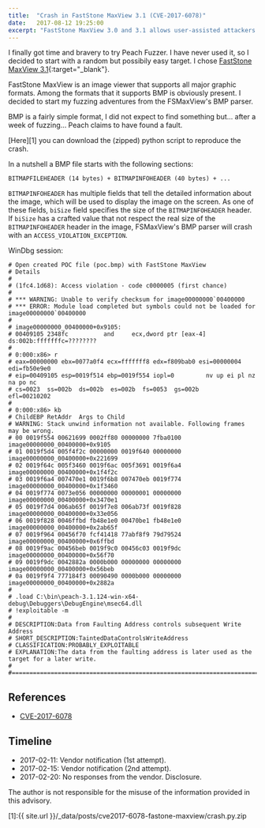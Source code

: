 ```yaml
---
title:  "Crash in FastStone MaxView 3.1 (CVE-2017-6078)"
date:   2017-08-12 19:25:00
excerpt: "FastStone MaxView 3.0 and 3.1 allows user-assisted attackers to cause a denial of service (application crash) via a malformed BMP image with a crafted biSize field in the BITMAPINFOHEADER section."
---
```


I finally got time and bravery to try Peach Fuzzer. I have never used it, so I decided to start with a random but possibily easy target. I chose [FastStone MaxView 3.1](http://www.faststone.org/FSMaxViewDownload.htm){:target="_blank"}.

FastStone MaxView is an image viewer that supports all major graphic formats. Among the formats that it supports BMP is obviously present. I decided to start my fuzzing adventures from the FSMaxView's BMP parser.

BMP is a fairly simple format, I did not expect to find something but... after a week of fuzzing... Peach claims to have found a fault.

[Here][1] you can download the (zipped) python script to reproduce the crash.

In a nutshell a BMP file starts with the following sections:

```
BITMAPFILEHEADER (14 bytes) + BITMAPINFOHEADER (40 bytes) + ...
```

`BITMAPINFOHEADER` has multiple fields that tell the detailed information about the image, which will be used to display the image on the screen. As one of these fields, `biSize` field specifies the size of the `BITMAPINFOHEADER` header. If `biSize` has a crafted value that not respect the real size of the `BITMAPINFOHEADER` header in the image, FSMaxView's BMP parser will crash with an `ACCESS_VIOLATION_EXCEPTION`.

WinDbg session:

```
# Open created POC file (poc.bmp) with FastStone MaxView
# Details
# 
# (1fc4.1d68): Access violation - code c0000005 (first chance)
#
# *** WARNING: Unable to verify checksum for image00000000`00400000
# *** ERROR: Module load completed but symbols could not be loaded for image00000000`00400000
#
# image00000000_00400000+0x9105:
# 00409105 2348fc          and     ecx,dword ptr [eax-4] ds:002b:fffffffc=????????
#
# 0:000:x86> r
# eax=00000000 ebx=0077a0f4 ecx=fffffff8 edx=f809bab0 esi=00000004 edi=fb50e9e0
# eip=00409105 esp=0019f514 ebp=0019f554 iopl=0         nv up ei pl nz na po nc
# cs=0023  ss=002b  ds=002b  es=002b  fs=0053  gs=002b             efl=00210202
#
# 0:000:x86> kb
# ChildEBP RetAddr  Args to Child              
# WARNING: Stack unwind information not available. Following frames may be wrong.
# 00 0019f554 00621699 0002ff80 00000000 7fba0100 image00000000_00400000+0x9105
# 01 0019f5d4 005f4f2c 00000000 0019f640 00000000 image00000000_00400000+0x221699
# 02 0019f64c 005f3460 0019f6ac 005f3691 0019f6a4 image00000000_00400000+0x1f4f2c
# 03 0019f6a4 007470e1 0019f6b8 007470eb 0019f774 image00000000_00400000+0x1f3460
# 04 0019f774 0073e056 00000000 00000001 00000000 image00000000_00400000+0x3470e1
# 05 0019f7d4 006ab65f 0019f7e8 006ab73f 0019f828 image00000000_00400000+0x33e056
# 06 0019f828 0046ffbd fb48e1e0 00470be1 fb48e1e0 image00000000_00400000+0x2ab65f
# 07 0019f964 00456f70 fcf41418 77abf8f9 79d79524 image00000000_00400000+0x6ffbd
# 08 0019f9ac 00456beb 0019f9c0 00456c03 0019f9dc image00000000_00400000+0x56f70
# 09 0019f9dc 0042882a 0000b000 00000000 00000000 image00000000_00400000+0x56beb
# 0a 0019f9f4 777184f3 00090490 0000b000 00000000 image00000000_00400000+0x2882a
#
# .load C:\bin\peach-3.1.124-win-x64-debug\Debuggers\DebugEngine\msec64.dll
# !exploitable -m
#
# DESCRIPTION:Data from Faulting Address controls subsequent Write Address
# SHORT_DESCRIPTION:TaintedDataControlsWriteAddress
# CLASSIFICATION:PROBABLY_EXPLOITABLE
# EXPLANATION:The data from the faulting address is later used as the target for a later write.
#
#============================================================================================
```

## References
- [CVE-2017-6078](https://cve.mitre.org/cgi-bin/cvename.cgi?name=CVE-2017-6078)

## Timeline ##

* 2017-02-11: Vendor notification (1st attempt).
* 2017-02-15: Vendor notification (2nd attempt).
* 2017-02-20: No responses from the vendor. Disclosure.

The author is not responsible for the misuse of the information provided in this advisory.



[1]:{{ site.url }}/_data/posts/cve2017-6078-fastone-maxview/crash.py.zip